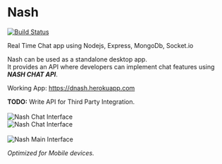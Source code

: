 # Nash

[![Build Status](https://travis-ci.org/dragfire/Nash.svg?branch=master)](https://travis-ci.org/dragfire/Nash)

Real Time Chat app using Nodejs, Express, MongoDb, Socket.io 

Nash can be used as a standalone desktop app.<br/>
It provides an API where developers can implement chat features using ***NASH CHAT API***.

Working App: https://dnash.herokuapp.com

**TODO:** Write API for Third Party Integration.
<br/>
<br/>
![Nash Chat Interface](https://www.dropbox.com/s/yrl51ff9z64fqzm/star_wars_1.png?dl=1)
<br/>
![Nash Chat Interface](https://www.dropbox.com/s/5i1cdyu7ssyyqe7/star_wars_2.png?dl=1)
<br/>
<br/>
![Nash Main Interface](https://www.dropbox.com/s/ydbbphzvooovnkh/nash_main.png?dl=1)

*Optimized for Mobile devices.*
